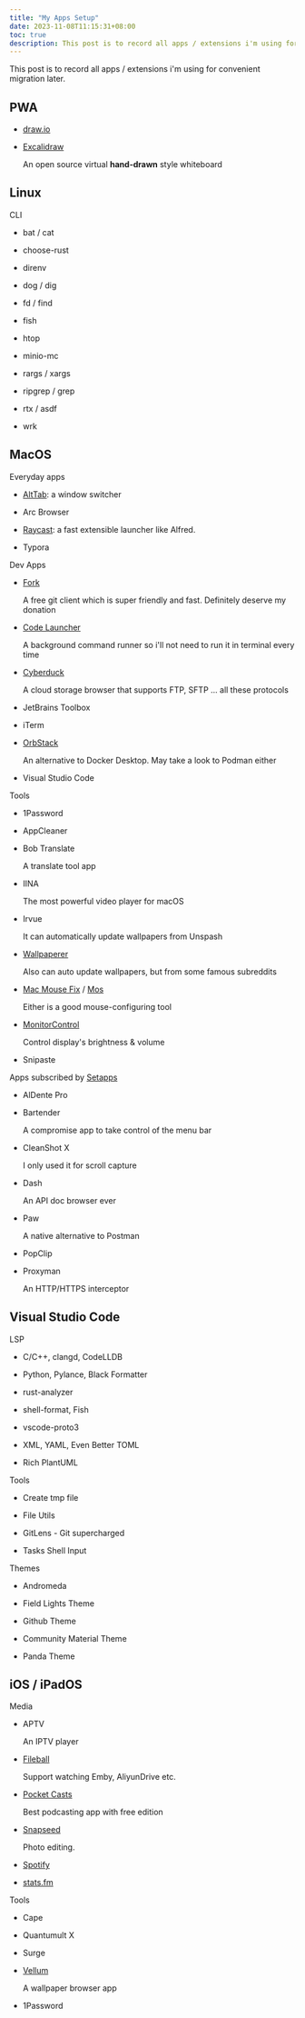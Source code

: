 ```yaml
---
title: "My Apps Setup"
date: 2023-11-08T11:15:31+08:00
toc: true
description: This post is to record all apps / extensions i'm using for convenient migration later.
---
```


This post is to record all apps / extensions i'm using for convenient migration later.

## PWA

- [draw.io](https://draw.io)

- [Excalidraw](https://excalidraw.com/)

  An open source virtual **hand-drawn** style whiteboard



## Linux

CLI

- bat / cat

- choose-rust

- direnv

- dog / dig

- fd / find

- fish

- htop

- minio-mc

- rargs / xargs

- ripgrep / grep

- rtx / asdf

- wrk



## MacOS

Everyday apps

- [AltTab](https://alt-tab-macos.netlify.app/): a window switcher

- Arc Browser

- [Raycast](https://www.raycast.com/): a fast extensible launcher like Alfred.

- Typora



Dev Apps

- [Fork](https://git-fork.com/)

  A free git client which is super friendly and fast. Definitely deserve my donation

- [Code Launcher](https://cl.v2ex.pro/)

  A background command runner so i'll not need to run it in terminal every time

- [Cyberduck](https://cyberduck.io/)

  A cloud storage browser that supports FTP, SFTP ... all these protocols

- JetBrains Toolbox

- iTerm

- [OrbStack](https://orbstack.dev/)

  An alternative to Docker Desktop. May take a look to Podman either

- Visual Studio Code



Tools

- 1Password

- AppCleaner

- Bob Translate

  A translate tool app

- IINA

  The most powerful video player for macOS

- Irvue

  It can automatically update wallpapers from Unspash

- [Wallpaperer](https://apps.apple.com/us/app/wallpaperer/id1102248738?mt=12)

  Also can auto update wallpapers, but from some famous subreddits

- [Mac Mouse Fix](https://mousefix.org/) / [Mos](https://mos.caldis.me/)

  Either is a good mouse-configuring tool

- [MonitorControl](https://github.com/MonitorControl/MonitorControl)

  Control display's brightness & volume

- Snipaste



Apps subscribed by [Setapps](https://setapp.com/)

- AlDente Pro

- Bartender

  A compromise app to take control of the menu bar

- CleanShot X

  I only used it for scroll capture

- Dash

  An API doc browser ever

- Paw

  A native alternative to Postman

- PopClip

- Proxyman

  An HTTP/HTTPS interceptor



## Visual Studio Code

LSP

- C/C++, clangd, CodeLLDB

- Python, Pylance, Black Formatter

- rust-analyzer

- shell-format, Fish

- vscode-proto3

- XML, YAML, Even Better TOML

- Rich PlantUML



Tools

- Create tmp file

- File Utils

- GitLens - Git supercharged

- Tasks Shell Input



Themes

- Andromeda

- Field Lights Theme

- Github Theme

- Community Material Theme

- Panda Theme



## iOS / iPadOS

Media

- APTV

  An IPTV player

- [Fileball](https://fileball.app/)

  Support watching Emby, AliyunDrive etc.

- [Pocket Casts](https://pocketcasts.com/)

  Best podcasting app with free edition

- [Snapseed](https://snapseed.online/)

  Photo editing.

- [Spotify](https://spotify.com/)

- [stats.fm](https://stats.fm/inhzus)

Tools

- Cape

- Quantumult X

- Surge

- [Vellum](https://www.getvellum.com/)

  A wallpaper browser app

- 1Password

